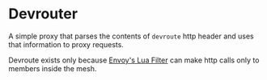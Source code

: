 # Devrouter

A simple proxy that parses the contents of `devroute` http header and uses that information 
to proxy requests. 

Devroute exists only because [Envoy's Lua Filter](https://www.envoyproxy.io/docs/envoy/latest/configuration/http/http_filters/lua_filter) can make http calls only to members inside the mesh. 
